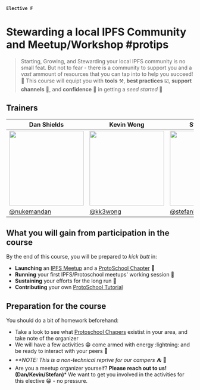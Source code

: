#### `Elective F` 
# Stewarding a local IPFS Community and Meetup/Workshop #protips


> Starting, Growing, and Stewarding your local IPFS community is no small feat. But not to fear - there is a community to support you and a *vast* ammount of resources that you can tap into to help you succeed! :rocket: This course will equipt you with **tools** :hammer_and_pick:, **best practices** :ballot_box_with_check:, **support channels** :handshake:, and **confidence** :muscle: in getting a *seed started* :sunflower:


## Trainers

| Dan Shields                                      | Kevin Wong                                             | Stefan Hans                                          |
|-------------------------------------------------------  |------------------------------------------------------  |------------------------------------------------------  |
| <img src="https://avatars1.githubusercontent.com/u/35669742" width="200"/>   | <img src="https://avatars1.githubusercontent.com/u/43961603" width="200"/>   | <img src="https://avatars1.githubusercontent.com/u/8660482" width="200"/>   |
| [@nukemandan](https://github.com/nukemandan)                      | [@kk3wong](https://github.com/kk3wong)             | [@stefanhans](https://github.com/stefanhans)         |

## What you will gain from participation in the course

By the end of this course, you will be prepared to _kick butt_ in:
- **Launching** an [IPFS Meetup](https://www.meetup.com/pro/ipfs/) and a [ProtoSchool Chapter](https://proto.school/#/chapters) :rocket:
- **Running** your first IPFS/Protoschool meetups' working session :construction_worker:
- **Sustaining** your efforts for the long run :runner:
- **Contributing** your own [ProtoSchool Tutorial](https://proto.school/#/build)

## Preparation for the course

You should do a bit of homework beforehand:
- Take a look to see what [Protoschool Chapers](https://proto.school/#/chapters) existist in your area, and take note of the organizer
- We will have a few activities :grin: come armed with energy :lightning: and be ready to interact with your peers :raised_hands:
 - _**NOTE: This is a non-technical reprive for our campers_ :tent: :confetti_ball:
- Are you a meetup organizer yourself? **Please reach out to us! (Dan/Kevin/Stefan)*** We want to get you involved in the activities for this elective :grin: - no pressure. 
